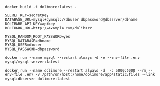 ```docker build -t dolimore:latest .```

```
SECRET_KEY=secretKey
DATABASE_URL=mysql+pymsql://dbuser:dbpassword@dbserver/dbname
DOLIBARR_API_KEY=apikey
DOLIBARR_URL=http://example.com/dolibarr

MYSQL_RANDOM_ROOT_PASSWORD=yes
MYSQL_DATABASE=dbname
MYSQL_USER=dbuser
MYSQL_PASSWORD=dbpassword
```

```docker run --name mysql --restart always -d -e --env-file .env mysql/mysql-server:latest```

```docker run --name dolimore --restart always -d  -p 5000:5000 --rm --env-file .env -v /path/on/host:/home/dolimore/app/static/files --link mysql:dbserver dolimore:latest```